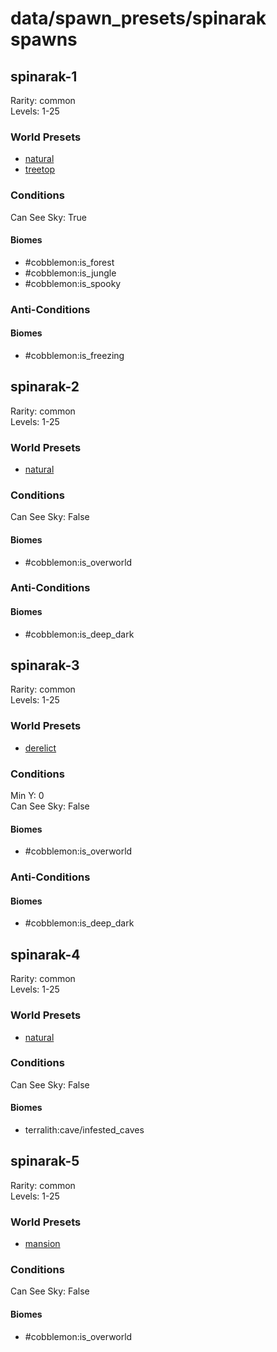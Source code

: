 # data/spawn_presets/spinarak spawns  
  
## spinarak-1  
Rarity: common  
Levels: 1-25  
  
### World Presets  
* [natural](/data/world_presets/natural.md)  
* [treetop](/data/world_presets/treetop.md)  
  
### Conditions  
Can See Sky: True  
  
#### Biomes  
  * #cobblemon:is_forest
  * #cobblemon:is_jungle
  * #cobblemon:is_spooky
  
  
### Anti-Conditions  
  
#### Biomes  
  * #cobblemon:is_freezing
  
  
## spinarak-2  
Rarity: common  
Levels: 1-25  
  
### World Presets  
* [natural](/data/world_presets/natural.md)  
  
### Conditions  
Can See Sky: False  
  
#### Biomes  
  * #cobblemon:is_overworld
  
  
### Anti-Conditions  
  
#### Biomes  
  * #cobblemon:is_deep_dark
  
  
## spinarak-3  
Rarity: common  
Levels: 1-25  
  
### World Presets  
* [derelict](/data/world_presets/derelict.md)  
  
### Conditions  
Min Y: 0  
Can See Sky: False  
  
#### Biomes  
  * #cobblemon:is_overworld
  
  
### Anti-Conditions  
  
#### Biomes  
  * #cobblemon:is_deep_dark
  
  
## spinarak-4  
Rarity: common  
Levels: 1-25  
  
### World Presets  
* [natural](/data/world_presets/natural.md)  
  
### Conditions  
Can See Sky: False  
  
#### Biomes  
  * terralith:cave/infested_caves
  
  
## spinarak-5  
Rarity: common  
Levels: 1-25  
  
### World Presets  
* [mansion](/data/world_presets/mansion.md)  
  
### Conditions  
Can See Sky: False  
  
#### Biomes  
  * #cobblemon:is_overworld
  
